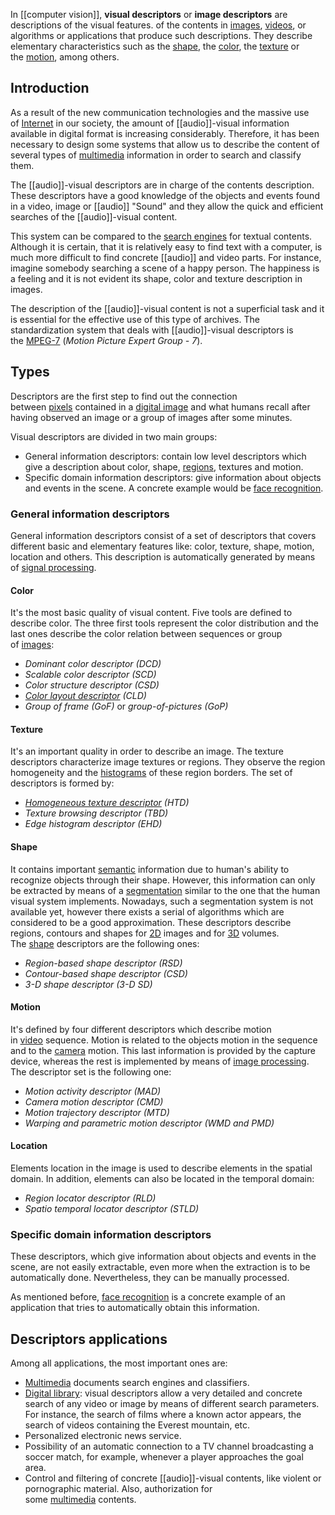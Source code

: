 In [[computer vision]], **visual descriptors** or **image descriptors** are descriptions of the visual features. of the contents in [images](https://en.wikipedia.org/wiki/Image "Image"), [videos](https://en.wikipedia.org/wiki/Video "Video"), or algorithms or applications that produce such descriptions. They describe elementary characteristics such as the [shape](https://en.wikipedia.org/wiki/Shape "Shape"), the [color](https://en.wikipedia.org/wiki/Color "Color"), the [texture](https://en.wikipedia.org/wiki/Texture_(computer_graphics) "Texture (computer graphics)") or the [motion](https://en.wikipedia.org/wiki/Motion_(physics) "Motion (physics)"), among others.
## Introduction
As a result of the new communication technologies and the massive use of [Internet](https://en.wikipedia.org/wiki/Internet "Internet") in our society, the amount of [[audio]]-visual information available in digital format is increasing considerably. Therefore, it has been necessary to design some systems that allow us to describe the content of several types of [multimedia](https://en.wikipedia.org/wiki/Multimedia "Multimedia") information in order to search and classify them.

The [[audio]]-visual descriptors are in charge of the contents description. These descriptors have a good knowledge of the objects and events found in a video, image or [[audio]] "Sound" and they allow the quick and efficient searches of the [[audio]]-visual content.

This system can be compared to the [search engines](https://en.wikipedia.org/wiki/Search_engine "Search engine") for textual contents. Although it is certain, that it is relatively easy to find text with a computer, is much more difficult to find concrete [[audio]] and video parts. For instance, imagine somebody searching a scene of a happy person. The happiness is a feeling and it is not evident its shape, color and texture description in images.

The description of the [[audio]]-visual content is not a superficial task and it is essential for the effective use of this type of archives. The standardization system that deals with [[audio]]-visual descriptors is the [MPEG-7](https://en.wikipedia.org/wiki/MPEG-7 "MPEG-7") (_Motion Picture Expert Group - 7_).
## Types
Descriptors are the first step to find out the connection between [pixels](https://en.wikipedia.org/wiki/Pixels "Pixels") contained in a [digital image](https://en.wikipedia.org/wiki/Digital_image "Digital image") and what humans recall after having observed an image or a group of images after some minutes.

Visual descriptors are divided in two main groups:

-   General information descriptors: contain low level descriptors which give a description about color, shape, [regions](https://en.wikipedia.org/wiki/Regions "Regions"), textures and motion.
-   Specific domain information descriptors: give information about objects and events in the scene. A concrete example would be [face recognition](https://en.wikipedia.org/wiki/Face_recognition "Face recognition").
### General information descriptors
General information descriptors consist of a set of descriptors that covers different basic and elementary features like: color, texture, shape, motion, location and others. This description is automatically generated by means of [signal processing](https://en.wikipedia.org/wiki/Signal_processing "Signal processing").
#### Color
It's the most basic quality of visual content. Five tools are defined to describe color. The three first tools represent the color distribution and the last ones describe the color relation between sequences or group of [images](https://en.wikipedia.org/wiki/Image "Image"):

-   _Dominant color descriptor (DCD)_
-   _Scalable color descriptor (SCD)_
-   _Color structure descriptor (CSD)_
-   _[Color layout descriptor](https://en.wikipedia.org/wiki/Color_layout_descriptor "Color layout descriptor") (CLD)_
-   _Group of frame (GoF)_ or _group-of-pictures (GoP)_
#### Texture
It's an important quality in order to describe an image. The texture descriptors characterize image textures or regions. They observe the region homogeneity and the [histograms](https://en.wikipedia.org/wiki/Histograms "Histograms") of these region borders. The set of descriptors is formed by:

-   _[Homogeneous texture descriptor](https://en.wikipedia.org/w/index.php?title=Homogeneous_texture_descriptor&action=edit&redlink=1 "Homogeneous texture descriptor (page does not exist)") (HTD)_
-   _Texture browsing descriptor (TBD)_
-   _Edge histogram descriptor (EHD)_
#### Shape
It contains important [semantic](https://en.wikipedia.org/wiki/Semantic "Semantic") information due to human's ability to recognize objects through their shape. However, this information can only be extracted by means of a [segmentation](https://en.wikipedia.org/wiki/Segmentation_(image_processing) "Segmentation (image processing)") similar to the one that the human visual system implements. Nowadays, such a segmentation system is not available yet, however there exists a serial of algorithms which are considered to be a good approximation. These descriptors describe regions, contours and shapes for [2D](https://en.wikipedia.org/wiki/2D_geometric_model "2D geometric model") images and for [3D](https://en.wikipedia.org/wiki/Volume "Volume") volumes. The [shape](https://en.wikipedia.org/wiki/Shape "Shape") descriptors are the following ones:

-   _Region-based shape descriptor (RSD)_
-   _Contour-based shape descriptor (CSD)_
-   _3-D shape descriptor (3-D SD)_

#### Motion
It's defined by four different descriptors which describe motion in [video](https://en.wikipedia.org/wiki/Video "Video") sequence. Motion is related to the objects motion in the sequence and to the [camera](https://en.wikipedia.org/wiki/Camera "Camera") motion. This last information is provided by the capture device, whereas the rest is implemented by means of [image processing](https://en.wikipedia.org/wiki/Image_processing "Image processing"). The descriptor set is the following one:

-   _Motion activity descriptor (MAD)_
-   _Camera motion descriptor (CMD)_
-   _Motion trajectory descriptor (MTD)_
-   _Warping and parametric motion descriptor (WMD and PMD)_

#### Location
Elements location in the image is used to describe elements in the spatial domain. In addition, elements can also be located in the temporal domain:

-   _Region locator descriptor (RLD)_
-   _Spatio temporal locator descriptor (STLD)_

### Specific domain information descriptors
These descriptors, which give information about objects and events in the scene, are not easily extractable, even more when the extraction is to be automatically done. Nevertheless, they can be manually processed.

As mentioned before, [face recognition](https://en.wikipedia.org/wiki/Face_recognition "Face recognition") is a concrete example of an application that tries to automatically obtain this information.
## Descriptors applications
Among all applications, the most important ones are:

-   [Multimedia](https://en.wikipedia.org/wiki/Multimedia "Multimedia") documents search engines and classifiers.
-   [Digital library](https://en.wikipedia.org/wiki/Digital_library "Digital library"): visual descriptors allow a very detailed and concrete search of any video or image by means of different search parameters. For instance, the search of films where a known actor appears, the search of videos containing the Everest mountain, etc.
-   Personalized electronic news service.
-   Possibility of an automatic connection to a TV channel broadcasting a soccer match, for example, whenever a player approaches the goal area.
-   Control and filtering of concrete [[audio]]-visual contents, like violent or pornographic material. Also, authorization for some [multimedia](https://en.wikipedia.org/wiki/Multimedia "Multimedia") contents.